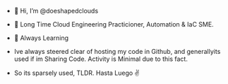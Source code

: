 - 👋 Hi, I’m @doeshapedclouds
- 👀 Long Time Cloud Engineering Practicioner, Automation & IaC SME.
- 🌱 Always Learning

- Ive always steered clear of hosting my code in Github, and generallyits used if im Sharing Code. Activity is Minimal due to this fact.
- So its sparsely used, TLDR. Hasta Luego ✌️

<!---
deer-drool/deer-drool is a ✨ special ✨ repository because its `README.md` (this file) appears on your GitHub profile.
You can click the Preview link to take a look at your changes.
--->
